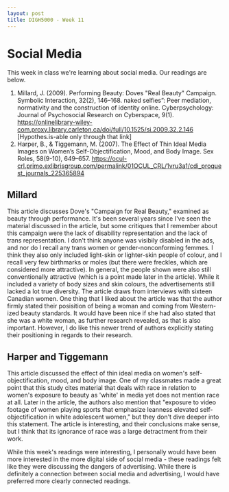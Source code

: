 ```yaml
---
layout: post
title: DIGH5000 - Week 11
---
```

# Social Media #

This week in class we're learning about social media. Our readings are below.

1. Millard, J. (2009). Performing Beauty: Doves "Real Beauty" Campaign. Symbolic Interaction, 32(2), 146–168. naked selfies”: Peer mediation, normativity and the construction of identity online. Cyberpsychology: Journal of Psychosocial Research on Cyberspace, 9(1). https://onlinelibrary-wiley-com.proxy.library.carleton.ca/doi/full/10.1525/si.2009.32.2.146 [Hypothes.is-able only through that link]
2. Harper, B., & Tiggemann, M. (2007). The Effect of Thin Ideal Media Images on Women’s Self-Objectification, Mood, and Body Image. Sex Roles, 58(9-10), 649–657. https://ocul-crl.primo.exlibrisgroup.com/permalink/01OCUL_CRL/1vru3a1/cdi_proquest_journals_225365894


## Millard ##

This article discusses Dove's "Campaign for Real Beauty," examined as beauty through performance. It's been several years since I've seen the material discussed in the article, but some critiques that I remember about this campaign were the lack of disability representation and the lack of trans representation. I don't think anyone was visibily disabled in the ads, and nor do I recall any trans women or gender-nonconforming femmes. I think they also only included light-skin or lighter-skin people of colour, and I recall very few birthmarks or moles (but there were freckles, which are considered more attractive). In general, the people shown were also still conventionally attractive (which is a point made later in the article). While it included a variety of body sizes and skin colours, the advertisements still lacked a lot true diversity. The article draws from interviews with sixteen Canadian women. One thing that I liked about the article was that the author firmly stated their posisition of being a woman and coming from Western-ized beauty standards. It would have been nice if she had also stated that she was a white woman, as further research revealed, as that is also important. However, I do like this newer trend of authors explicitly stating their positioning in regards to their research. 

## Harper and Tiggemann ##
This article discussed the effect of thin ideal media on women's self-objectification, mood, and body image. One of my classmates made a great point that this study cites material that deals with race in relation to women's exposure to beauty as 'white' in media yet does not mention race at all. Later in the article, the authors also mention that "exposure to video footage of women playing sports that emphasize leanness elevated self-objectification in white adolescent women," but they don't dive deeper into this statement. The article is interesting, and their conclusions make sense, but I think that its ignorance of race was a large detractment from their work. 

While this week's readings were interesting, I personally would have been more interested in the more digital side of social media - these readings felt like they were discussing the dangers of advertising. While there is definitely a connection between social media and advertising, I would have preferred more clearly connected readings.
